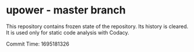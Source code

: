 # upower - master branch

This repository contains frozen state of the repository.
Its history is cleared. It is used only for static code
analysis with Codacy.

Commit Time: 1695181326